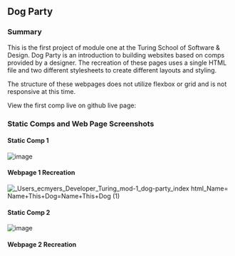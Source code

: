## Dog Party
### Summary

This is the first project of module one at the Turing School of Software & Design. Dog Party is an introduction to building 
websites based on comps provided by a designer. The recreation of these pages uses a single HTML file and two different stylesheets to create different layouts and styling.

The structure of these webpages does not utilize flexbox or grid and is not responsive at this time.

View the first comp live on github live page:

### Static Comps and Web Page Screenshots

#### Static Comp 1
![image](https://user-images.githubusercontent.com/47042400/60388385-471c6980-9aa0-11e9-8cd1-00b199c017d6.png)
#### Webpage 1 Recreation
![_Users_ecmyers_Developer_Turing_mod-1_dog-party_index html_Name= Name+This+Dog=Name+This+Dog (1)](https://user-images.githubusercontent.com/47042400/60389209-fe05ee80-9a7a-11e9-8052-f2aed9fa94d2.png)


#### Static Comp 2
![image](https://user-images.githubusercontent.com/47042400/60388391-5f8c8400-9aa0-11e9-89c7-83f1393a7664.png)
#### Webpage 2 Recreation
